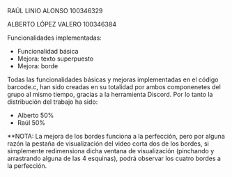 RAÚL LINIO ALONSO      100346329

ALBERTO LÓPEZ VALERO   100346384


Funcionalidades implementadas:

- Funcionalidad básica
- Mejora: texto superpuesto
- Mejora: borde


Todas las funcionalidades básicas y mejoras implementadas en el código barcode.c, han sido creadas en su totalidad por ambos componenetes del grupo al mismo tiempo, gracias a la herramienta Discord. Por lo tanto la distribución del trabajo ha sido:

- Alberto 50%
- Raúl 50%


**NOTA: La mejora de los bordes funciona a la perfección, pero por alguna razón la pestaña de visualización del video corta dos de los bordes, si simplemente redimensiona dicha ventana de visualización (pinchando y arrastrando alguna de las 4 esquinas), podrá observar los cuatro bordes a la perfección.
